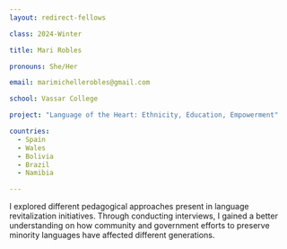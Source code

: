 ```yaml
---
layout: redirect-fellows

class: 2024-Winter

title: Mari Robles

pronouns: She/Her

email: marimichellerobles@gmail.com

school: Vassar College

project: "Language of the Heart: Ethnicity, Education, Empowerment"

countries:
  - Spain
  - Wales
  - Bolivia
  - Brazil
  - Namibia

---
```


I explored different pedagogical approaches present in language revitalization initiatives. Through conducting interviews, I gained a better understanding on how community and government efforts to preserve minority languages have affected different generations.
